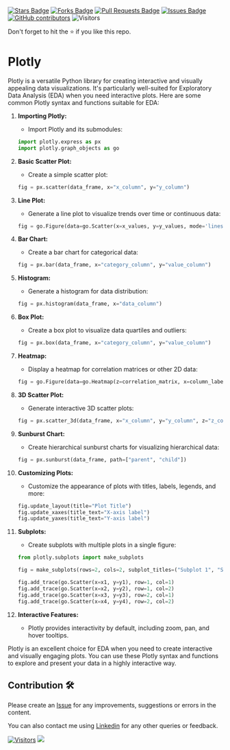 
<a href="https://github.com/drshahizan/Python_EDA/stargazers"><img src="https://img.shields.io/github/stars/drshahizan/Python_EDA" alt="Stars Badge"/></a>
<a href="https://github.com/drshahizan/Python_EDA/network/members"><img src="https://img.shields.io/github/forks/drshahizan/Python_EDA" alt="Forks Badge"/></a>
<a href="https://github.com/drshahizan/Python_EDA/pulls"><img src="https://img.shields.io/github/issues-pr/drshahizan/Python_EDA" alt="Pull Requests Badge"/></a>
<a href="https://github.com/drshahizan/Python_EDA/issues"><img src="https://img.shields.io/github/issues/drshahizan/Python_EDA" alt="Issues Badge"/></a>
<a href="https://github.com/drshahizan/Python_EDA/graphs/contributors"><img alt="GitHub contributors" src="https://img.shields.io/github/contributors/drshahizan/Python_EDA?color=2b9348"></a>
![Visitors](https://api.visitorbadge.io/api/visitors?path=https%3A%2F%2Fgithub.com%2Fdrshahizan%2FPython_EDA&labelColor=%23d9e3f0&countColor=%23697689&style=flat)

Don't forget to hit the :star: if you like this repo.

# Plotly

Plotly is a versatile Python library for creating interactive and visually appealing data visualizations. It's particularly well-suited for Exploratory Data Analysis (EDA) when you need interactive plots. Here are some common Plotly syntax and functions suitable for EDA:

1. **Importing Plotly:**
   - Import Plotly and its submodules:

   ```python
   import plotly.express as px
   import plotly.graph_objects as go
   ```

2. **Basic Scatter Plot:**
   - Create a simple scatter plot:

   ```python
   fig = px.scatter(data_frame, x="x_column", y="y_column")
   ```

3. **Line Plot:**
   - Generate a line plot to visualize trends over time or continuous data:

   ```python
   fig = go.Figure(data=go.Scatter(x=x_values, y=y_values, mode='lines'))
   ```

4. **Bar Chart:**
   - Create a bar chart for categorical data:

   ```python
   fig = px.bar(data_frame, x="category_column", y="value_column")
   ```

5. **Histogram:**
   - Generate a histogram for data distribution:

   ```python
   fig = px.histogram(data_frame, x="data_column")
   ```

6. **Box Plot:**
   - Create a box plot to visualize data quartiles and outliers:

   ```python
   fig = px.box(data_frame, x="category_column", y="value_column")
   ```

7. **Heatmap:**
   - Display a heatmap for correlation matrices or other 2D data:

   ```python
   fig = go.Figure(data=go.Heatmap(z=correlation_matrix, x=column_labels, y=column_labels))
   ```

8. **3D Scatter Plot:**
   - Generate interactive 3D scatter plots:

   ```python
   fig = px.scatter_3d(data_frame, x="x_column", y="y_column", z="z_column")
   ```

9. **Sunburst Chart:**
   - Create hierarchical sunburst charts for visualizing hierarchical data:

   ```python
   fig = px.sunburst(data_frame, path=["parent", "child"])
   ```

10. **Customizing Plots:**
    - Customize the appearance of plots with titles, labels, legends, and more:

    ```python
    fig.update_layout(title="Plot Title")
    fig.update_xaxes(title_text="X-axis label")
    fig.update_yaxes(title_text="Y-axis label")
    ```

11. **Subplots:**
    - Create subplots with multiple plots in a single figure:

    ```python
    from plotly.subplots import make_subplots

    fig = make_subplots(rows=2, cols=2, subplot_titles=("Subplot 1", "Subplot 2", "Subplot 3", "Subplot 4"))

    fig.add_trace(go.Scatter(x=x1, y=y1), row=1, col=1)
    fig.add_trace(go.Scatter(x=x2, y=y2), row=1, col=2)
    fig.add_trace(go.Scatter(x=x3, y=y3), row=2, col=1)
    fig.add_trace(go.Scatter(x=x4, y=y4), row=2, col=2)
    ```

12. **Interactive Features:**
    - Plotly provides interactivity by default, including zoom, pan, and hover tooltips.

Plotly is an excellent choice for EDA when you need to create interactive and visually engaging plots. You can use these Plotly syntax and functions to explore and present your data in a highly interactive way.

## Contribution 🛠️
Please create an [Issue](https://github.com/drshahizan/Python_EDA/issues) for any improvements, suggestions or errors in the content.

You can also contact me using [Linkedin](https://www.linkedin.com/in/drshahizan/) for any other queries or feedback.

[![Visitors](https://api.visitorbadge.io/api/visitors?path=https%3A%2F%2Fgithub.com%2Fdrshahizan&labelColor=%23697689&countColor=%23555555&style=plastic)](https://visitorbadge.io/status?path=https%3A%2F%2Fgithub.com%2Fdrshahizan)
![](https://hit.yhype.me/github/profile?user_id=81284918)



